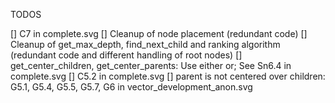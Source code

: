 TODOS

[] C7 in complete.svg
[] Cleanup of node placement (redundant code)
[] Cleanup of get_max_depth, find_next_child and ranking algorithm (redundant code and different handling of root nodes)
[] get_center_children, get_center_parents: Use either or; See Sn6.4 in complete.svg
[] C5.2 in complete.svg
[] parent is not centered over children: G5.1, G5.4, G5.5, G5.7, G6 in vector_development_anon.svg

